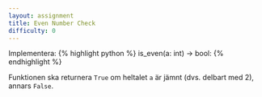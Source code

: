 ```yaml
---
layout: assignment
title: Even Number Check
difficulty: 0
---
```

Implementera:
{% highlight python %}
is_even(a: int) -> bool:
{% endhighlight %}

Funktionen ska returnera `True` om heltalet `a` är jämnt (dvs. delbart med 2), annars `False`.

<script>

const solution = `

def is_even(a):
    return a % 2 == 0

`

new Assignment(
    'is_even',
    () => {
        return [Math.floor(Math.random() * 2001) - 1000]
    },
    solution
)

</script>
